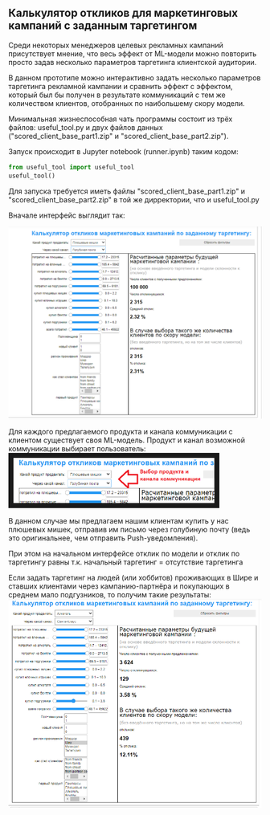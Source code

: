 ## Калькулятор откликов для маркетинговых кампаний с заданным таргетингом

Среди некоторых менеджеров целевых рекламных кампаний присутствует мнение, что весь эффект от ML-модели можно
повторить просто задав несколько параметров таргетинга клиентской аудитории. <br>

В данном прототипе можно интерактивно задать несколько параметров таргетинга рекламной кампании и сравнить 
эффект с эффектом, который был бы получен в результате коммуникаций с тем же количеством клиентов, отобранных
по наибольшему скору модели.

Минимальная жизнеспособная чать программы состоит из трёх файлов: useful_tool.py и двух файлов данных ("scored_client_base_part1.zip" и "scored_client_base_part2.zip").

Запуск происходит в Jupyter notebook (runner.ipynb) таким кодом:
```python
from useful_tool import useful_tool
useful_tool()
```
Для запуска требуется иметь файлы "scored_client_base_part1.zip" и "scored_client_base_part2.zip" в той же дирректории, что и useful_tool.py

Вначале интерфейс выглядит так:

<img src="screenshots/Начальный_интерфейс.png" width=700>

Для каждого предлагаемого продукта и канала коммуникации с клиентом существует своя ML-модель. Продукт и канал возможной
коммуникации выбирает пользователь:
<img src="screenshots/Выбор_модели.png" width=400 border="10">

В данном случае мы предлагаем нашим клиентам купить у нас плюшевых мишек, отправив им письмо через голубиную почту (ведь это оригинальнее, чем отправить Push-уведомления).

При этом на начальном интерфейсе отклик по модели и отклик по таргетингу равны т.к. начальный таргетинг = отсутствие таргетинга

Если задать таргетинг на людей (или хоббитов) проживающих в Шире и ставших клиентами через кампанию-партнёра и 
покупающих в среднем мало подгузников, то получим такие результаты:
<img src="screenshots/Таргетинг_на_хоббитов.png" width=700>
